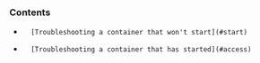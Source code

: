 <!-- post: -->


### Contents

*		[Troubleshooting a container that won't start](#start)
*		[Troubleshooting a container that has started](#access)

